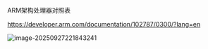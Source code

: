 ARM架构处理器对照表

https://developer.arm.com/documentation/102787/0300/?lang=en

![image-20250927221843241](https://newbie-typora.oss-cn-shenzhen.aliyuncs.com/TyporaJPG/image-20250927221843241.png)